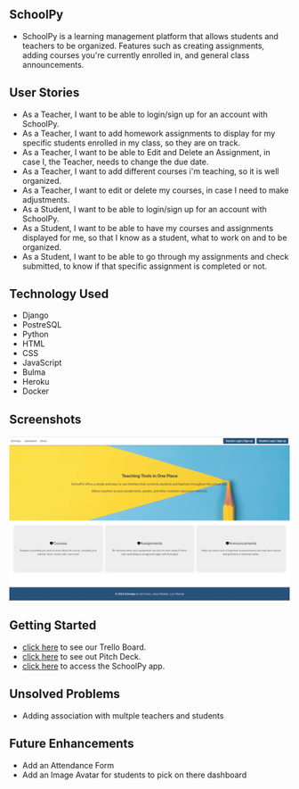 ## SchoolPy
- SchoolPy is a learning management platform that allows students and teachers to be organized. Features such as creating assignments, adding courses you're currently enrolled in, and general class announcements.


## User Stories
- As a Teacher, I want to be able to login/sign up for an account with SchoolPy.
- As a Teacher, I want to add homework assignments to display for my specific students enrolled in my class, so they are on track.
- As a Teacher, I want to be able to Edit and Delete an Assignment, in case I, the Teacher, needs to change the due date.
- As a Teacher, I want to add different courses i'm teaching, so it is well organized.
- As a Teacher, I want to edit or delete my courses, in case I need to make adjustments.
- As a Student, I want to be able to login/sign up for an account with SchoolPy.
- As a Student, I want to be able to have my courses and assignments displayed for me, so that I know as a student, what to work on and to be organized.
- As a Student, I want to be able to go through my assignments and check submitted, to know if that specific assignment is completed or not.


## Technology Used
- Django
- PostreSQL
- Python
- HTML
- CSS
- JavaScript
- Bulma
- Heroku
- Docker


## Screenshots
![wireframe screenshot](/main_app/assets/screenshot.png)

## Getting Started
- [click here](https://trello.com/b/5WN8Jh03/project-4) to see our Trello Board.
- [click here](https://docs.google.com/presentation/d/1mmU1i_7Or1-ipexp2S6Lfr_aSONg78FNlM4YnH6Xq9k/edit#slide=id.p) to see out Pitch Deck.
- [click here]() to access the SchoolPy app.


## Unsolved Problems
- Adding association with multple teachers and students

## Future Enhancements
- Add an Attendance Form
- Add an Image Avatar for students to pick on there dashboard